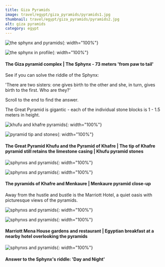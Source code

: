 ```yaml
---
title: Giza Pyramids
image: travel/egypt/giza_pyramids/pyramids1.jpg
thumbnail: travel/egypt/giza_pyramids/pyramids2.jpg
alt: giza pyramids
category: egypt
---
```


![the sphynx and pyramids](./assets/img/travel/egypt/giza_pyramids/pyramids2.jpg){: width="100%"}

![the sphynx in profile](./assets/img/travel/egypt/giza_pyramids/pyramids3.jpg){: width="100%"}

#### The Giza pyramid complex | The Sphynx - 73 meters 'from paw to tail'

See if you can solve the riddle of the Sphynx:

'There are two sisters: one gives birth to the other and she, in turn, gives birth to the first. Who are they?'

Scroll to the end to find the answer.

The Great Pyramid is gigantic - each of the individual stone blocks is 1 - 1.5 meters in height.

![khufu and khafre pyramids](./assets/img/travel/egypt/giza_pyramids/pyramids4.jpg){: width="100%"}

![pyramid tip and stones](./assets/img/travel/egypt/giza_pyramids/pyramids5.jpg){: width="100%"}

#### The Great Pyramid Khufu and the Pyramid of Khafre | The tip of Khafre pyramid still retains the limestone casing | Khufu pyramid stones

![sphynxs and pyramids](./assets/img/travel/egypt/giza_pyramids/pyramids6.jpg){: width="100%"}

![sphynxs and pyramids](./assets/img/travel/egypt/giza_pyramids/pyramids7.jpg){: width="100%"}

#### The pyramids of Khafre and Menkaure | Menkaure pyramid close-up

Away from the hustle and bustle is the Marriott Hotel, a quiet oasis with picturesque views of the pyramids.

![sphynxs and pyramids](./assets/img/travel/egypt/giza_pyramids/pyramids8.jpg){: width="100%"}

![sphynxs and pyramids](./assets/img/travel/egypt/giza_pyramids/pyramids9.jpg){: width="100%"}

#### Marriott Mena House gardens and restaurant | Egyptian breakfast at a nearby hotel overlooking the pyramids

![sphynxs and pyramids](./assets/img/travel/egypt/giza_pyramids/pyramids10.jpg){: width="100%"}

#### Answer to the Sphynx's riddle: 'Day and Night'
